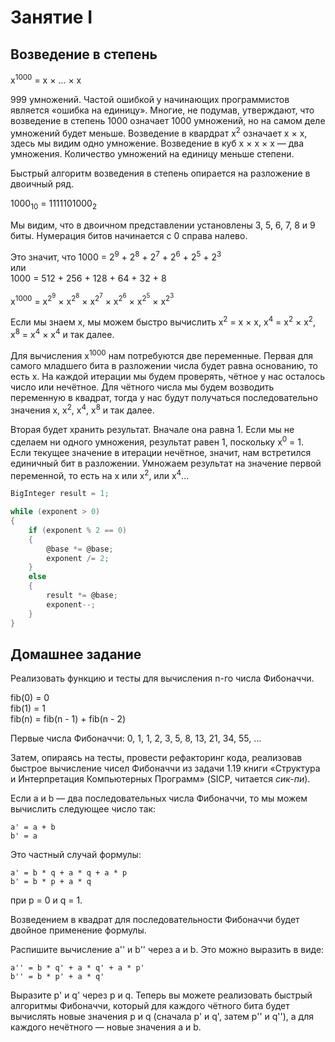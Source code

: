 ﻿# Занятие I

## Возведение в степень

x<sup>1000</sup> = x &times; ... &times; x

999 умножений. Частой ошибкой у начинающих программистов является &laquo;ошибка на единицу&raquo;.
Многие, не подумав, утверждают, что возведение в степень 1000 означает 1000 умножений, но на самом деле
умножений будет меньше. Возведение в квардрат x<sup>2</sup> означает x &times; x, здесь мы видим одно
умножение. Возведение в куб x &times; x &times; x&nbsp;&mdash; два умножения. Количество умножений
на единицу меньше степени.

Быстрый алгоритм возведения в степень опирается на разложение в двоичный ряд.

1000<sub>10</sub> = 1111101000<sub>2</sub>

Мы видим, что в двоичном представлении установлены 3, 5, 6, 7, 8 и 9 биты. Нумерация битов начинается с 0 справа налево.

Это значит, что 1000 = 2<sup>9</sup> + 2<sup>8</sup> + 2<sup>7</sup> + 2<sup>6</sup> + 2<sup>5</sup> + 2<sup>3</sup><br />
или<br />
1000 = 512 + 256 + 128 + 64 + 32 + 8

x<sup>1000</sup> = x<sup>2<sup>9</sup></sup> &times; x<sup>2<sup>8</sup></sup> &times; x<sup>2<sup>7</sup></sup> &times; x<sup>2<sup>6</sup></sup> &times; x<sup>2<sup>5</sup></sup> &times; x<sup>2<sup>3</sup></sup>

Если мы знаем x, мы можем быстро вычислить x<sup>2</sup> = x &times; x,
x<sup>4</sup> = x<sup>2</sup> &times; x<sup>2</sup>, x<sup>8</sup> = x<sup>4</sup> &times; x<sup>4</sup> и так далее.

Для вычисления x<sup>1000</sup> нам потребуются две переменные. Первая для самого младшего бита в разложении числа
будет равна основанию, то есть x. На каждой итерации мы будем проверять, чётное у нас осталось число или
нечётное. Для чётного числа мы будем возводить переменную в квадрат, тогда у нас будут получаться последовательно
значения x, x<sup>2</sup>, x<sup>4</sup>, x<sup>8</sup> и так далее.

Вторая будет хранить результат. Вначале она равна 1. Если мы не сделаем ни одного умножения, результат равен 1,
поскольку x<sup>0</sup> = 1. Если текущее значение в итерации нечётное, значит, нам встретился единичный бит в разложении.
Умножаем результат на значение первой переменной, то есть на x или x<sup>2</sup>, или x<sup>4</sup>...

```c#
BigInteger result = 1;

while (exponent > 0)
{
    if (exponent % 2 == 0)
    {
        @base *= @base;
        exponent /= 2;
    }
    else
    {
        result *= @base;
        exponent--;
    }
}
```

## Домашнее задание

Реализовать функцию и тесты для вычисления n-го числа Фибоначчи.

fib(0) = 0<br />
fib(1) = 1<br />
fib(n) = fib(n - 1) + fib(n - 2)

Первые числа Фибоначчи: 0, 1, 1, 2, 3, 5, 8, 13, 21, 34, 55, ...

Затем, опираясь на тесты, провести рефакторинг кода, реализовав быстрое вычисление чисел Фибоначчи из задачи 1.19
книги &laquo;Структура и Интерпретация Компьютерных Программ&raquo; (SICP, читается _сик-пи_).

Если a и b&nbsp;&mdash; два последовательных числа Фибоначчи, то мы можем вычислить следующее число так:

```
a' = a + b
b' = a
```

Это частный случай формулы:
```
a' = b * q + a * q + a * p
b' = b * p + a * q
```
при p = 0 и q = 1.

Возведением в квадрат для последовательности Фибоначчи будет двойное применение формулы.

Распишите вычисление a'' и b'' через a и b. Это можно выразить в виде:
```
a'' = b * q' + a * q' + a * p'
b'' = b * p' + a * q'
```

Выразите p' и q' через p и q. Теперь вы можете реализовать быстрый алгоритмы Фибоначчи, который для каждого чётного
бита будет вычислять новые значения p и q (сначала p' и q', затем p'' и q''), а для каждого нечётного&nbsp;&mdash;
новые значения a и b.
